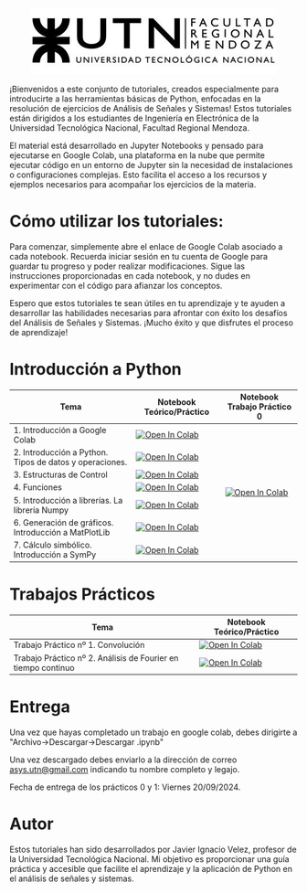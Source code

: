 
<style>
  .page-title {
    display: none;
  }
</style>

<div style="text-align: center;">
  <img src="resources/logoUTN.jpg" alt="Logo UTN">
</div>





¡Bienvenidos a este conjunto de tutoriales, creados especialmente para introducirte a las herramientas básicas de Python, enfocadas en la resolución de ejercicios de Análisis de Señales y Sistemas! Estos tutoriales están dirigidos a los estudiantes de Ingeniería en Electrónica de la Universidad Tecnológica Nacional, Facultad Regional Mendoza.

El material está desarrollado en Jupyter Notebooks y pensado para ejecutarse en Google Colab, una plataforma en la nube que permite ejecutar código en un entorno de Jupyter sin la necesidad de instalaciones o configuraciones complejas. Esto facilita el acceso a los recursos y ejemplos necesarios para acompañar los ejercicios de la materia.

# Cómo utilizar los tutoriales:

Para comenzar, simplemente abre el enlace de Google Colab asociado a cada notebook. Recuerda iniciar sesión en tu cuenta de Google para guardar tu progreso y poder realizar modificaciones. Sigue las instrucciones proporcionadas en cada notebook, y no dudes en experimentar con el código para afianzar los conceptos.

Espero que estos tutoriales te sean útiles en tu aprendizaje y te ayuden a desarrollar las habilidades necesarias para afrontar con éxito los desafíos del Análisis de Señales y Sistemas. ¡Mucho éxito y que disfrutes el proceso de aprendizaje!




# Introducción a Python


<table>
  <thead>
    <tr>
      <th>Tema</th>
      <th>Notebook Teórico/Práctico</th>
      <th>Notebook Trabajo Práctico 0</th>
    </tr>
  </thead>
  <tbody>
    <tr>
      <td>1. Introducción a Google Colab</td>
      <td><a href="https://colab.research.google.com/github/ASyS-utn-frm/python/blob/main/01_Introduccion_a_colab.ipynb" target="_blank"><img src="https://colab.research.google.com/assets/colab-badge.svg"  alt="Open In Colab"></a></td>
      <td rowspan="7"><a href="https://colab.research.google.com/github/ASyS-utn-frm/python/blob/main/Ejercitacion_1.ipynb" target="_blank"><img src="https://colab.research.google.com/assets/colab-badge.svg"  alt="Open In Colab"></a></td>
    </tr>
    <tr>
      <td>2. Introducción a Python. Tipos de datos y operaciones.</td>
      <td><a href="https://colab.research.google.com/github/ASyS-utn-frm/python/blob/main/02_Ttipos_de_datos.ipynb" target="_blank"><img src="https://colab.research.google.com/assets/colab-badge.svg"  alt="Open In Colab"></a></td>
    </tr>
    <tr>
      <td>3. Estructuras de Control</td>
      <td><a href="https://colab.research.google.com/github/ASyS-utn-frm/python/blob/main/03_estructuras_de_control.ipynb" target="_blank"><img src="https://colab.research.google.com/assets/colab-badge.svg"  alt="Open In Colab"></a></td>
    </tr>
    <tr>
      <td>4. Funciones</td>
      <td><a href="https://colab.research.google.com/github/ASyS-utn-frm/python/blob/main/04_Funciones.ipynb" target="_blank"><img src="https://colab.research.google.com/assets/colab-badge.svg"  alt="Open In Colab"></a></td>
    </tr>
    <tr>
      <td>5. Introducción a librerías. La librería Numpy</td>
      <td><a href="https://colab.research.google.com/github/ASyS-utn-frm/python/blob/main/05_Introduccion_NumPy.ipynb" target="_blank"><img src="https://colab.research.google.com/assets/colab-badge.svg"  alt="Open In Colab"></a></td>
    </tr>
    <tr>
      <td>6. Generación de gráficos. Introducción a MatPlotLib</td>
      <td><a href="https://colab.research.google.com/github/ASyS-utn-frm/python/blob/main/06_MatPlotLib.ipynb" target="_blank"><img src="https://colab.research.google.com/assets/colab-badge.svg"  alt="Open In Colab"></a></td>
    </tr>
    <tr>
      <td>7. Cálculo simbólico. Introducción a SymPy</td>
      <td><a href="https://colab.research.google.com/github/ASyS-utn-frm/python/blob/main/07_SymPy.ipynb" target="_blank"><img src="https://colab.research.google.com/assets/colab-badge.svg"  alt="Open In Colab"></a></td>
    </tr>
  </tbody>
</table>


# Trabajos Prácticos 

<table>
  <thead>
    <tr>
      <th>Tema</th>
      <th>Notebook Teórico/Práctico</th>
    </tr>
  </thead>
  <tbody>
    <tr>
      <td>Trabajo Práctico nº 1. Convolución</td>
      <td><a href="https://colab.research.google.com/github/ASyS-utn-frm/python/blob/main/TP1_convolucion.ipynb" target="_blank"><img src="https://colab.research.google.com/assets/colab-badge.svg"  alt="Open In Colab"></a></td>
    </tr>
    <tr>
      <td>Trabajo Práctico nº 2. Análisis de Fourier en tiempo continuo</td>
      <td><a href="https://colab.research.google.com/github/ASyS-utn-frm/python/blob/main/TP2_analisis_de_fourier.ipynb" target="_blank"><img src="https://colab.research.google.com/assets/colab-badge.svg"  alt="Open In Colab"></a></td>
    </tr>
  </tbody>
</table>

# Entrega

Una vez que hayas completado un trabajo en google colab, debes dirigirte a "Archivo->Descargar->Descargar .ipynb" 

Una vez descargado debes enviarlo a la dirección de correo asys.utn@gmail.com indicando tu nombre completo y legajo.

Fecha de entrega de los prácticos 0 y 1: Viernes 20/09/2024.


# Autor

Estos tutoriales han sido desarrollados por Javier Ignacio Velez, profesor de la Universidad Tecnológica Nacional. Mi objetivo es proporcionar una guía práctica y accesible que facilite el aprendizaje y la aplicación de Python en el análisis de señales y sistemas.